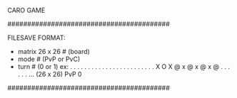 CARO GAME

#########################################

FILESAVE FORMAT:
- matrix 26 x 26  # (board)
- mode  # (PvP or PvC)
- turn  # (0 or 1)
ex:
. . . . . . . . . . . . . . . . . . . .
. . . . X O X @ x @ x @ x @ . . . . . .
... (26 x 26)
PvP
0

#########################################